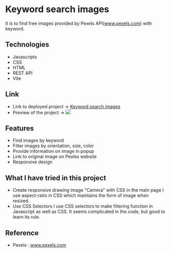 # Keyword search images

It is to find free images provided by Pexels API(www.pexels.com) with keyword.

## Technologies

- Javascripts
- CSS
- HTML
- REST API
- Vite

## Link

- Link to deployed project -> [Keyword search images](address)
- Preview of the project
-> ![](searchImage.gif)

## Features

- Find images by keyword
- Filter images by orientation, size, color
- Provide information on image in popup
- Link to original image on Pexles website
- Responsive design

## What I have tried in this project

- Create responsive drawing image "Camera" with CSS in the main page
  I use aspect-ratio in CSS which maintains the form of image when resized.
- Use CSS Selectors
  I use CSS selectors to make filtering function in Javascript as well as CSS.
  It seems complicated in the code, but good to learn its rule.

## Reference

- Pexels : www.pexels.com
